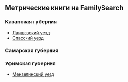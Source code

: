 ## Метрические книги на FamilySearch

### Казанская губерния

* [Лаишевский уезд](laishev.md)
* [Спасский уезд](spassk.md)

### Самарская губерния

### Уфимская губерния

* [Мензелинский уезд](menzelinsk.md)
